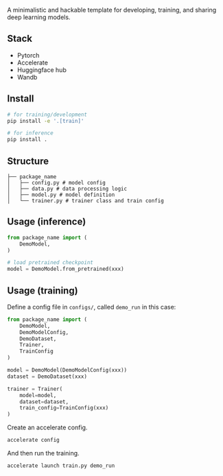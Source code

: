 A minimalistic and hackable template for developing, training, and sharing deep learning models.


## Stack
- Pytorch
- Accelerate
- Huggingface hub
- Wandb


## Install
```sh
# for training/development
pip install -e '.[train]'

# for inference
pip install .
```

## Structure
```
├── package_name
│   ├── config.py # model config
│   ├── data.py # data processing logic
│   ├── model.py # model definition
│   └── trainer.py # trainer class and train config
```

## Usage (inference)
```py
from package_name import (
    DemoModel,
)

# load pretrained checkpoint
model = DemoModel.from_pretrained(xxx)
```

## Usage (training)

Define a config file in `configs/`, called `demo_run` in this case:
```py
from package_name import (
    DemoModel,
    DemoModelConfig,
    DemoDataset,
    Trainer,
    TrainConfig
)

model = DemoModel(DemoModelConfig(xxx))
dataset = DemoDataset(xxx)

trainer = Trainer(
    model=model,
    dataset=dataset,    
    train_config=TrainConfig(xxx)
)
```
Create an accelerate config.
```sh
accelerate config
```

And then run the training.
```sh
accelerate launch train.py demo_run
```
